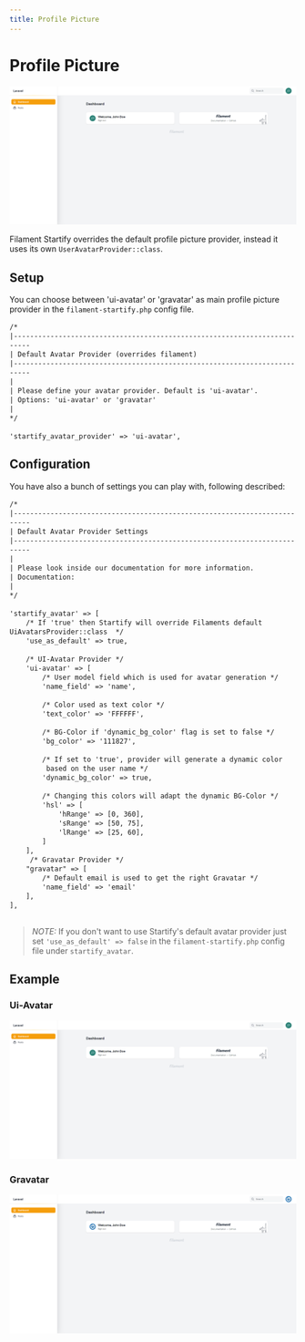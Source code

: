 ```yaml
---
title: Profile Picture
---
```


# Profile Picture

![profile_picture_ui_avatar.png](../../art/screens/profile_picture_ui_avatar.png)

Filament Startify overrides the default profile picture provider,
instead it uses its own ``UserAvatarProvider::class``.

## Setup

You can choose between 'ui-avatar' or 'gravatar' as main profile picture provider 
in the ``filament-startify.php`` config file.

```php:no-line-numbers
/*
|--------------------------------------------------------------------------
| Default Avatar Provider (overrides filament)
|--------------------------------------------------------------------------
|
| Please define your avatar provider. Default is 'ui-avatar'.
| Options: 'ui-avatar' or 'gravatar'
|
*/

'startify_avatar_provider' => 'ui-avatar',

```

## Configuration

You have also a bunch of settings you can play with, following described:

```php:no-line-numbers
/*
|--------------------------------------------------------------------------
| Default Avatar Provider Settings
|--------------------------------------------------------------------------
|
| Please look inside our documentation for more information.
| Documentation:
|
*/

'startify_avatar' => [
    /* If 'true' then Startify will override Filaments default UiAvatarsProvider::class  */
    'use_as_default' => true,
    
    /* UI-Avatar Provider */
    'ui-avatar' => [
        /* User model field which is used for avatar generation */
        'name_field' => 'name',
        
        /* Color used as text color */
        'text_color' => 'FFFFFF',
        
        /* BG-Color if 'dynamic_bg_color' flag is set to false */
        'bg_color' => '111827',
        
        /* If set to 'true', provider will generate a dynamic color 
         based on the user name */
        'dynamic_bg_color' => true,
        
        /* Changing this colors will adapt the dynamic BG-Color */
        'hsl' => [
            'hRange' => [0, 360],
            'sRange' => [50, 75],
            'lRange' => [25, 60],
        ]
    ],
     /* Gravatar Provider */
    "gravatar" => [
        /* Default email is used to get the right Gravatar */
        'name_field' => 'email'
    ],
],
    
```

>*NOTE:* If you don't want to use Startify's default 
> avatar provider just set ```'use_as_default' => false``` in the
> ``filament-startify.php`` config file under `startify_avatar`.

## Example

### Ui-Avatar
![profile_picture_ui_avatar.png](../../art/screens/profile_picture_ui_avatar.png)

### Gravatar
![profile_picture_gravatar.png](../../art/screens/profile_picture_gravatar.png)